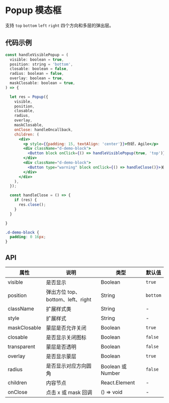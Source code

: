 
# Popup 模态框

支持 `top` `bottom` `left` `right` 四个方向和多层的弹出层。

## 代码示例
```jsx
const handleVisiblePopup = (
  visible: boolean = true,
  position: string = 'bottom',
  closable: boolean = false,
  radius: boolean = false,
  overlay: boolean = true,
  maskClosable: boolean = true,
) => {

  let res = Popup({
    visible,
    position,
    closable,
    radius,
    overlay,
    maskClosable,
    onClose: handleOncallback,
    children: (
      <div>
        <p style={{padding: 15, textAlign: 'center'}}>你好，Agile</p>
        <div className="d-demo-block">
          <Button block onClick={() => handleVisiblePopup(true, 'top')}>再弹一个顶部popup</Button>
        </div>
        <div className="d-demo-block">
          <Button type="warning" block onClick={() => handleClose()}>关闭</Button>
        </div>
      </div>
    ),
  });

  const handleClose = () => {
    if (res) {
      res.close();
    }
  }

}
```

```css
.d-demo-block {
  padding: 0 16px;
}
```

## API

| 属性        | 说明           | 类型            | 默认值       |
|------------|----------------|----------------|--------------|
| visible    |   是否显示   | Boolean   | `true` |
| position    |   弹出方位 top、bottom、left、right | String  | `bottom` |
| className   | 扩展样式类  | String | - |
| style   | 扩展样式  | String | - |
| maskClosable   | 蒙层是否允许关闭  | Boolean | `true` |
| closable   | 是否显示关闭图标  | Boolean | `false` |
| transparent   | 蒙层是否透明  | Boolean | `false` |
| overlay   | 是否显示蒙层  | Boolean | `true` |
| radius   | 是否显示对应方向圆角 | Boolean 或 Number | `false` |
| children   | 内容节点  | React.Element | - |
| onClose   | 点击 x 或 mask 回调  | () => void | - |